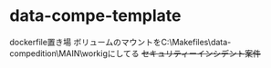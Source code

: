 # data-compe-template
dockerfile置き場
ボリュームのマウントをC:\Makefiles\data-compedition\MAIN\workigにしてる
~~セキュリティーインシデント案件~~
